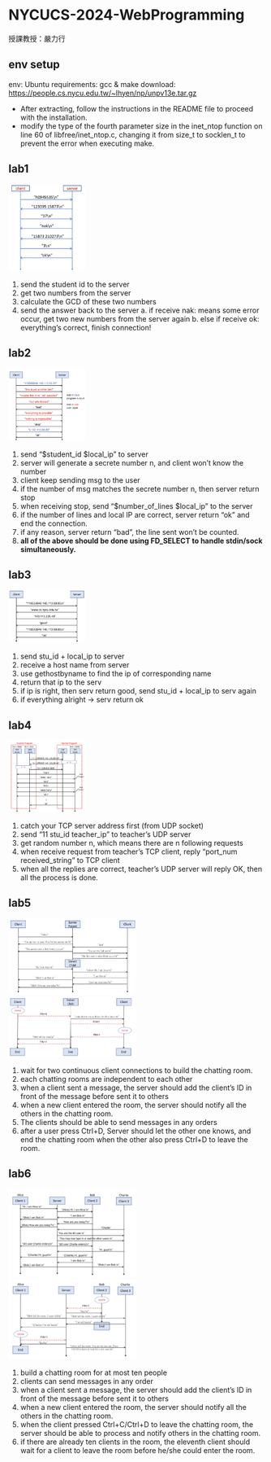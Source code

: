 # NYCUCS-2024-WebProgramming
授課教授：嚴力行
## env setup
env: Ubuntu
requirements: gcc & make
download: https://people.cs.nycu.edu.tw/~lhyen/np/unpv13e.tar.gz
- After extracting, follow the instructions in the README file to proceed with the installation.
- modify the type of the fourth parameter size in the inet_ntop function on line 60 of libfree/inet_ntop.c, changing it from size_t to socklen_t to prevent the error when executing make.

## lab1
<img src="Assets/lab1.png" width="30%">

1. send the student id to the server
2. get two numbers from the server
3. calculate the GCD of these two numbers
4. send the answer back to the server
   a. if receive nak: means some error occur, get two new numbers from the server again
   b. else if receive ok: everything’s correct, finish connection!
   
## lab2
<img src="Assets/lab2.png" width=30%>

1. send “$student_id $local_ip” to server
2. server will generate a secrete number n, and client won’t know the number
3. client keep sending msg to the user
4. if the number of msg matches the secrete number n, then server return stop
5. when receiving stop, send “$number_of_lines $local_ip” to the server
6. if the number of lines and local IP are correct, server return “ok” and end the connection.
7. if any reason, server return “bad”, the line sent won’t be counted.
8. **all of the above should be done using FD_SELECT to handle stdin/sock simultaneously.**

## lab3
<img src="Assets/lab3.png" width=30%>

1. send stu_id + local_ip to server
2. receive a host name from server
3. use gethostbyname to find the ip of corresponding name
4. return that ip to the serv
5. if ip is right, then serv return good, send stu_id + local_ip to serv again
6. if everything alright → serv return ok

## lab4
<img src="Assets/lab4.png" width=30%>

1. catch your TCP server address first (from UDP socket)
2. send “11 stu_id teacher_ip” to teacher’s UDP server
3. get random number n, which means there are n following requests
4. when receive request from teacher’s TCP client, reply “port_num received_string” to TCP client
5. when all the replies are correct, teacher’s UDP server will reply OK, then all the process is done.
   
## lab5
<img src="Assets/lab5-0.png" width=50%>
<img src="Assets/lab5-1.png" width=50%>

1. wait for two continuous client connections to build the chatting room.
2. each chatting rooms are independent to each other
3. when a client sent a message, the server should add the client’s ID in front of the message before sent it to others
4. when a new client entered the room, the server should notify all the others in the chatting room.
5. The clients should be able to send messages in any orders
6. after a user press Ctrl+D, Server should let the other one knows, and end the chatting room when the other also press Ctrl+D to leave the room.

## lab6
<img src="Assets/lab6-0.png" width=50%>
<img src="Assets/lab6-1.png" width=50%>

1. build a chatting room for at most ten people
2. clients can send messages in any order
3. when a client sent a message, the server should add the client’s ID in front of the message before sent it to others
4. when a new client entered the room, the server should notify all the others in the chatting room.
5. when the client pressed Ctrl+C/Ctrl+D to leave the chatting room, the server should be able to process and notify others in the chatting room.
6. if there are already ten clients in the room, the eleventh client should wait for a client to leave the room before he/she could enter the room.

